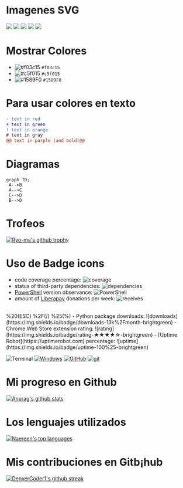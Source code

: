 # Imagenes SVG
[![](https://img.shields.io/badge/github-blue?style=for-the-badge)](https://github.com/hamzamohdzubair/redant)
[![](https://img.shields.io/badge/book-blueviolet?style=for-the-badge)](https://hamzamohdzubair.github.io/redant/)
[![](https://img.shields.io/badge/API-yellow?style=for-the-badge)](https://docs.rs/crate/redant/latest)
[![](https://img.shields.io/badge/Crates.io-orange?style=for-the-badge)](https://crates.io/crates/redant)
[![](https://img.shields.io/badge/Lib.rs-lightgrey?style=for-the-badge)](https://lib.rs/crates/redant)

# Mostrar Colores
 - ![#f03c15](https://via.placeholder.com/15/f03c15/000000?text=+) `#f03c15`
- ![#c5f015](https://via.placeholder.com/15/c5f015/000000?text=+) `#c5f015`
- ![#1589F0](https://via.placeholder.com/15/1589F0/000000?text=+) `#1589F0`
 
# Para usar colores en texto

```diff
- text in red
+ text in green
! text in orange
# text in gray
@@ text in purple (and bold)@@
```

# Diagramas
```mermaid
graph TD;
 A-->B
 A-->C
 C-->D
 B-->D
 ```

# Trofeos
[![Ryo-ma's github trophy](https://github-profile-trophy.vercel.app/?username=jloen1999&row=1)](https://github.com/ryo-ma/github-profile-trophy)

# Uso de Badge icons
- code coverage percentage: ![coverage](https://img.shields.io/badge/coverage-80%25-yellowgreen)
- status of third-party dependencies: ![dependencies](https://img.shields.io/badge/dependencies-out%20of%20date-orange)
- [PowerShell](https://semver.org/) version observance: ![PowerShell](https://img.shields.io/badge/PowerShell-4.0.0-blue)
- amount of [Liberapay](https://liberapay.com/) donations per week: ![receives](https://img.shields.io/badge/receives-2.00%20EUR%20week-yellow)
<br>
%20(ESC)
%2F(/)
%25(%)
- Python package downloads: ![downloads](https://img.shields.io/badge/downloads-13k%2Fmonth-brightgreen)
- Chrome Web Store extension rating: ![rating](https://img.shields.io/badge/rating-★★★★☆-brightgreen)
- [Uptime Robot](https://uptimerobot.com) percentage: ![uptime](https://img.shields.io/badge/uptime-100%25-brightgreen)

![Terminal](https://badgen.net/badge/icon/terminal?icon=terminal&label)
[![Windows](https://badgen.net/badge/icon/windows?icon=windows&label)](https://microsoft.com/windows/)
[![GitHub](https://badgen.net/badge/icon/github?icon=github&label)](https://github.com)
[![git](https://badgen.net/badge/icon/git?icon=git&label)](https://git-scm.com)

# Mi progreso en Github
[![Anurag's github stats](https://github-readme-stats.vercel.app/api?username=jloen1999&theme=blue-green)](https://github.com/anuraghazra/github-readme-stats)

# Los lenguajes utilizados
[![Naereen's top languages](https://github-readme-stats.vercel.app/api/top-langs/?username=jloen1999&theme=blue-green)](https://github.com/anuraghazra/github-readme-stats)

# Mis contribuciones en Gitb¡hub
[![DenverCoder1's github streak](https://github-readme-streak-stats.herokuapp.com/?user=jloen1999&theme=blue-green)](https://github.com/DenverCoder1/github-readme-streak-stats)

